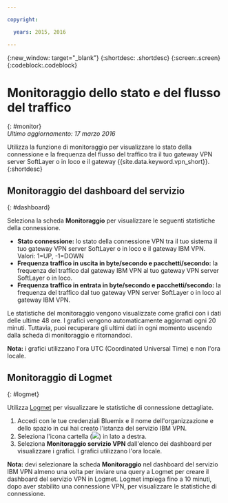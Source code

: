 ```yaml
---

copyright:

  years: 2015, 2016

---
```


{:new_window: target="_blank"}
{:shortdesc: .shortdesc}
{:screen:.screen}
{:codeblock:.codeblock}

# Monitoraggio dello stato e del flusso del traffico
{: #monitor}  
*Ultimo aggiornamento: 17 marzo 2016*  

Utilizza la funzione di monitoraggio per visualizzare lo stato della connessione e la frequenza del flusso del traffico tra il tuo gateway VPN server SoftLayer o in loco e il gateway {{site.data.keyword.vpn_short}}. 
{:shortdesc}  
## Monitoraggio del dashboard del servizio
{: #dashboard}

Seleziona la scheda **Monitoraggio** per visualizzare le seguenti statistiche della connessione.

* **Stato connessione:** lo stato della connessione VPN tra il tuo sistema il tuo gateway VPN server SoftLayer o in loco e il gateway IBM VPN. Valori: 1=UP, -1=DOWN 
* **Frequenza traffico in uscita in byte/secondo e pacchetti/secondo:** la frequenza del traffico dal gateway IBM VPN al tuo gateway VPN server SoftLayer o in loco.  
* **Frequenza traffico in entrata in byte/secondo e pacchetti/secondo:** la frequenza del traffico dal tuo gateway VPN server SoftLayer o in loco al gateway IBM VPN.  

Le statistiche del monitoraggio vengono visualizzate come grafici con i dati delle ultime 48 ore. I grafici vengono automaticamente aggiornati ogni 20 minuti. Tuttavia, puoi recuperare gli ultimi dati in ogni momento uscendo dalla scheda di monitoraggio e ritornandoci.

**Nota:** i grafici utilizzano l'ora UTC (Coordinated Universal Time) e non l'ora locale.  
## Monitoraggio di Logmet
{: #logmet}

Utilizza [Logmet](https://logmet.{DomainName}) per visualizzare le statistiche di connessione dettagliate. 

1. Accedi con le tue credenziali Bluemix e il nome dell'organizzazione e dello spazio in cui hai creato l'istanza del servizio IBM VPN.  
2. Seleziona l'icona cartella (![](images/folder.png)) in lato a destra.
3. Seleziona **Monitoraggio servizio VPN** dall'elenco dei dashboard per visualizzare i grafici. I grafici utilizzano l'ora locale.  

**Nota:** devi selezionare la scheda **Monitoraggio** nel dashboard del servizio IBM VPN almeno una volta per inviare una query a Logmet per creare il dashboard del servizio VPN in Logmet. Logmet impiega fino a 10 minuti, dopo aver stabilito una connessione VPN, per visualizzare le statistiche di connessione.


